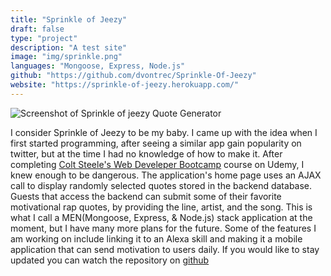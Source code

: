 ```yaml
---
title: "Sprinkle of Jeezy"
draft: false
type: "project"
description: "A test site"
image: "img/sprinkle.png"
languages: "Mongoose, Express, Node.js"
github: "https://github.com/dvontrec/Sprinkle-Of-Jeezy"
website: "https://sprinkle-of-jeezy.herokuapp.com/"
---
```

<div class="text-center">
	<img class="img-fluid float-center rounded img-thumbnail" src="img/sprinkle.png" alt="Screenshot of Sprinkle of jeezy Quote Generator">
</div>
<div class="description">
	<p>I consider Sprinkle of Jeezy to be my baby.  I came up with the idea when I first started programming, after seeing a similar app gain popularity on twitter, but at the time I had no knowledge of how to make it.  After completing <span><a href="https://www.udemy.com/share/100026/">Colt Steele's Web Develeper Bootcamp</a></span> course on Udemy, I knew enough to be dangerous.  The application's home page uses an AJAX call to display randomly selected quotes stored in the backend database.  Guests that access the backend can submit some of their favorite motivational rap quotes, by providing the line, artist, and the song.  This is what I call a MEN(Mongoose, Express, & Node.js) stack application at the moment, but I have many more plans for the future. Some of the features I am working on include linking it to an Alexa skill and making it a mobile application that can send motivation to users daily.  If you would like to stay updated you can watch the repository on <span><a href="https://github.com/dvontrec/Sprinkle-Of-Jeezy">github</a></span></p>
</div>
<div style="display:flex;justify-content:space-around;">
	<a href="https://github.com/dvontrec/Sprinkle-Of-Jeezy"><i class="fab fa-github fa-2x"></i></a>
	<a href="https://sprinkle-of-jeezy.herokuapp.com/"><i class="fas fa-link fa-2x"></i></a>
</div>
